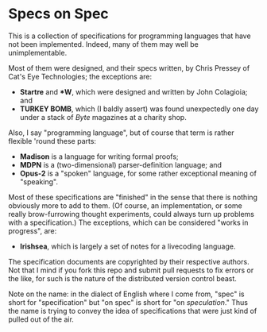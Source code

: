 Specs on Spec
=============

This is a collection of specifications for programming languages that have
not been implemented.  Indeed, many of them may well be unimplementable.

Most of them were designed, and their specs written, by Chris Pressey of
Cat's Eye Technologies; the exceptions are:

*   **Startre** and **\*W**, which were designed and written by
    John Colagioia; and
*   **TURKEY BOMB**, which (I baldly assert) was found unexpectedly one
    day under a stack of _Byte_ magazines at a charity shop.

Also, I say "programming language", but of course that term is rather flexible
'round these parts:

*   **Madison** is a language for writing formal proofs;
*   **MDPN** is a (two-dimensional) parser-definition language; and
*   **Opus-2** is a "spoken" language, for some rather exceptional meaning of
    "speaking".

Most of these specifications are "finished" in the sense that there is nothing
obviously more to add to them.  (Of course, an implementation, or some really
brow-furrowing thought experiments, could always turn up problems with a
specification.)  The exceptions, which can be considered "works in progress",
are:
    
*   **Irishsea**, which is largely a set of notes for a livecoding language.

The specification documents are copyrighted by their respective authors.  Not
that I mind if you fork this repo and submit pull requests to fix errors or
the like, for such is the nature of the distributed version control beast.

Note on the name: in the dialect of English where I come from, "spec" is short
for "specification" but "on spec" is short for "on *speculation*."  Thus the
name is trying to convey the idea of specifications that were just kind of
pulled out of the air.

